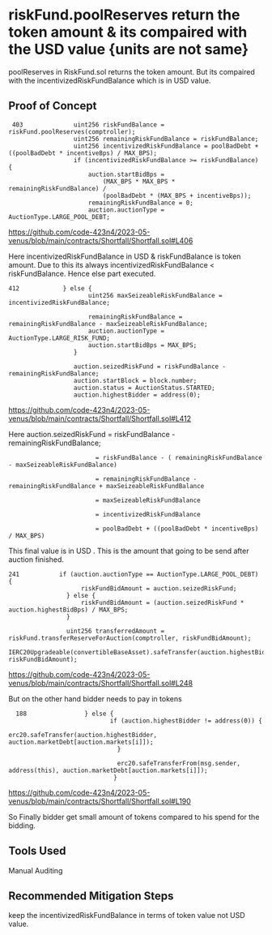 # riskFund.poolReserves return the token amount & its compaired with the USD value {units are not same}

poolReserves in RiskFund.sol returns the token amount. But its compaired with the incentivizedRiskFundBalance which is in USD value.

## Proof of Concept

     403              uint256 riskFundBalance = riskFund.poolReserves(comptroller);
                      uint256 remainingRiskFundBalance = riskFundBalance;
                      uint256 incentivizedRiskFundBalance = poolBadDebt + ((poolBadDebt * incentiveBps) / MAX_BPS);
                      if (incentivizedRiskFundBalance >= riskFundBalance) {
                          auction.startBidBps =
                              (MAX_BPS * MAX_BPS * remainingRiskFundBalance) /
                              (poolBadDebt * (MAX_BPS + incentiveBps));
                          remainingRiskFundBalance = 0;
                          auction.auctionType = AuctionType.LARGE_POOL_DEBT;
                          
 
 https://github.com/code-423n4/2023-05-venus/blob/main/contracts/Shortfall/Shortfall.sol#L406
 
 Here incentivizedRiskFundBalance in USD & riskFundBalance is token amount. 
 Due to this its always incentivizedRiskFundBalance < riskFundBalance. Hence else part executed.
 
    412            } else {
                          uint256 maxSeizeableRiskFundBalance = incentivizedRiskFundBalance;

                          remainingRiskFundBalance = remainingRiskFundBalance - maxSeizeableRiskFundBalance;
                          auction.auctionType = AuctionType.LARGE_RISK_FUND;
                          auction.startBidBps = MAX_BPS;
                      }

                      auction.seizedRiskFund = riskFundBalance - remainingRiskFundBalance;
                      auction.startBlock = block.number;
                      auction.status = AuctionStatus.STARTED;
                      auction.highestBidder = address(0);
                      
https://github.com/code-423n4/2023-05-venus/blob/main/contracts/Shortfall/Shortfall.sol#L412


Here auction.seizedRiskFund = riskFundBalance - remainingRiskFundBalance;

                            = riskFundBalance - ( remainingRiskFundBalance - maxSeizeableRiskFundBalance) 
                            
                            = remainingRiskFundBalance - remainingRiskFundBalance + maxSeizeableRiskFundBalance
                            
                            = maxSeizeableRiskFundBalance 
                            
                            = incentivizedRiskFundBalance
                            
                            = poolBadDebt + ((poolBadDebt * incentiveBps) / MAX_BPS)

This final value is in USD . This is the amount that going to be send after auction finished.

    241           if (auction.auctionType == AuctionType.LARGE_POOL_DEBT) {
                        riskFundBidAmount = auction.seizedRiskFund;
                    } else {
                        riskFundBidAmount = (auction.seizedRiskFund * auction.highestBidBps) / MAX_BPS;
                    }

                    uint256 transferredAmount = riskFund.transferReserveForAuction(comptroller, riskFundBidAmount);
                    IERC20Upgradeable(convertibleBaseAsset).safeTransfer(auction.highestBidder, riskFundBidAmount);
  
https://github.com/code-423n4/2023-05-venus/blob/main/contracts/Shortfall/Shortfall.sol#L248
                    
But on the other hand bidder needs to pay in tokens

      188                } else {
                                if (auction.highestBidder != address(0)) {
                                      erc20.safeTransfer(auction.highestBidder, auction.marketDebt[auction.markets[i]]);
                                  }

                                  erc20.safeTransferFrom(msg.sender, address(this), auction.marketDebt[auction.markets[i]]);
                                 }
https://github.com/code-423n4/2023-05-venus/blob/main/contracts/Shortfall/Shortfall.sol#L190

So Finally bidder get small amount of tokens compared to his spend for the bidding.

## Tools Used
Manual Auditing

## Recommended Mitigation Steps

keep the incentivizedRiskFundBalance in terms of token value not USD value.


                                 
                    

                            
                            
                            

                      
